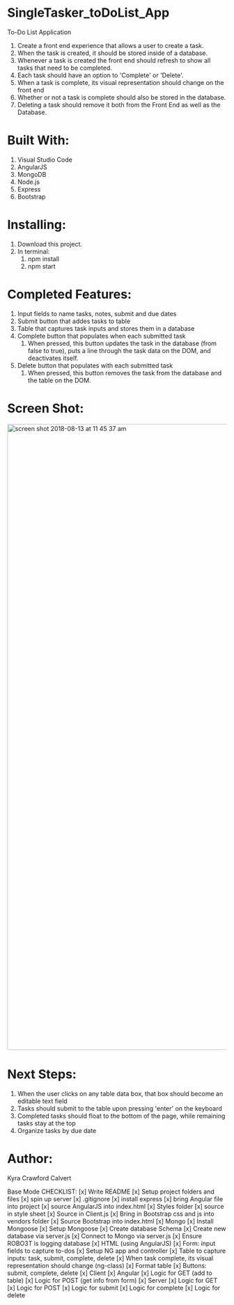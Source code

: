 # SingleTasker_toDoList_App
To-Do List Application

1. Create a front end experience that allows a user to create a task. 
2. When the task is created, it should be stored inside of a database. 
3. Whenever a task is created the front end should refresh to show all tasks that need to be completed.
4. Each task should have an option to 'Complete' or 'Delete'.
5. When a task is complete, its visual representation should change on the front end 
6. Whether or not a task is complete should also be stored in the database.
7. Deleting a task should remove it both from the Front End as well as the Database.


# Built With:
1. Visual Studio Code
2. AngularJS
3. MongoDB
4. Node.js 
5. Express
6. Bootstrap

# Installing:
1. Download this project.
2. In terminal:
    1. npm install
    2. npm start
    
# Completed Features:
1. Input fields to name tasks, notes, submit and due dates
2. Submit button that addes tasks to table
3. Table that captures task inputs and stores them in a database
4. Complete button that populates when each submitted task
    1. When pressed, this button updates the task in the database (from false to true), puts a line through the task data on        the DOM, and deactivates itself. 
5. Delete button that populates with each submitted task
    1. When pressed, this button removes the task from the database and the table on the DOM.

# Screen Shot: 
<img width="1438" alt="screen shot 2018-08-13 at 11 45 37 am" src="https://user-images.githubusercontent.com/34479779/44045802-4fa14740-9eef-11e8-85fa-d8952e6f6fdf.png">

# Next Steps:
1. When the user clicks on any table data box, that box should become an editable text field
2. Tasks should submit to the table upon pressing 'enter' on the keyboard
3. Completed tasks should float to the bottom of the page, while remaining tasks stay at the top
4. Organize tasks by due date

# Author:
Kyra Crawford Calvert
    
Base Mode CHECKLIST: 
[x] Write README
[x] Setup project folders and files
[x] spin up server
[x] .gitignore
[x] install express
[x] bring Angular file into project
    [x] source AngularJS into index.html
[x] Styles folder
    [x] source in style sheet
[x] Source in Client.js
[x] Bring in Bootstrap css and js into vendors folder
    [x] Source Bootstrap into index.html
[x] Mongo
    [x] Install Mongoose
    [x] Setup Mongoose
    [x] Create database Schema
    [x] Create new database via server.js
    [x] Connect to Mongo via server.js
    [x] Ensure ROBO3T is logging database
[x] HTML (using AngularJS)
    [x] Form: input fields to capture to-dos
    [x] Setup NG app and controller
    [x] Table to capture inputs: task, submit, complete, delete
        [x] When task complete, its visual representation should change (ng-class)
    [x] Format table
    [x] Buttons: submit, complete, delete
[x] Client
    [x] Angular
    [x] Logic for GET (add to table)
    [x] Logic for POST (get info from form)
[x] Server
    [x] Logic for GET
    [x] Logic for POST 
    [x] Logic for submit
    [x] Logic for complete
    [x] Logic for delete


